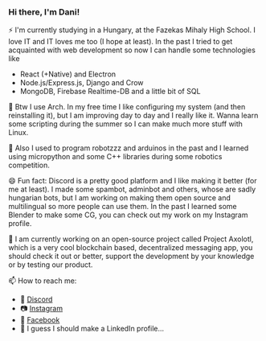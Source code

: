 ### Hi there, I'm Dani!
 ⚡ I'm currently studying in a Hungary, at the Fazekas Mihaly High School. I love IT and IT loves me too (I hope at least). In the past I tried to get acquainted with web development so now I can handle some technologies like
 - React (+Native) and Electron
 - Node.js/Express.js, Django and Crow
 - MongoDB, Firebase Realtime-DB and a little bit of SQL

🐧 Btw I use Arch. In my free time I like configuring my system (and then reinstalling it), but I am improving day to day and I really like it. Wanna learn some scripting during the summer so I can make much more stuff with Linux.

🤖 Also I used to program robotzzz and arduinos in the past and I learned using micropython and some C++ libraries during some robotics competition. 

😄 Fun fact: Discord is a pretty good platform and I like making it better (for me at least). I made some spambot, adminbot and others, whose are sadly hungarian bots, but I am working on making them open source and multilingual so more people can use them. In the past I learned some Blender to make some CG, you can check out my work on my Instagram profile.

🔭 I am currently working on an open-source project called Project Axolotl, which is a very cool blockchain based, decentralized messaging app, you should check it out or better, support the development by your knowledge or by testing our product.

📫 How to reach me:

 - 💬 [Discord](https://discord.gg/Z9tbGQPA)
 - 📷 [Instagram](https://www.instagram.com/gdani___/)
 - 📘 [Facebook](https://www.facebook.com/daniel.gergely.5458)
 - 🏢 I guess I should make a LinkedIn profile...

<!--
**vargaking/vargaking** is a ✨ _special_ ✨ repository because its `README.md` (this file) appears on your GitHub profile.

Here are some ideas to get you started:

- 🔭 I’m currently working on ...
- 🌱 I’m currently learning ...
- 👯 I’m looking to collaborate on ...
- 🤔 I’m looking for help with ...
- 💬 Ask me about ...
- 📫 How to reach me: ...
- 😄 Pronouns: ...
- ⚡ Fun fact: ...
-->



